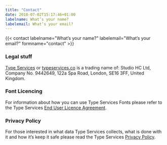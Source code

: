 ```yaml
---
title: "Contact"
date: 2018-07-02T15:17:46+01:00
labelname: What’s your name?
labelemail: What’s your email?
---
```


{{< contact labelname="What’s your name?" labelemail="What’s your email?" formname="contact" >}}

### Legal stuff

[Type Services](/) or [typeservices.co](/) is a trading name of:
Studio HC Ltd, Company No. 9442649,
122a Spa Road, London, SE16 3FF, United Kingdom.

### Font Licencing

For information about how you can use Type Services Fonts please refer to the Type Services [End User Licence Agreement](/licensing/).

### Privacy Policy

For those interested in what data Type Services collects, what is done with it and how it’s keep it safe please read the Type Services [Privacy Policy](/privacy/).
